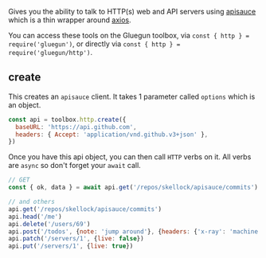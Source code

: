 Gives you the ability to talk to HTTP(s) web and API servers using [apisauce](https://github.com/skellock/apisauce) which
is a thin wrapper around [axios](https://github.com/mzabriskie/axios).

You can access these tools on the Gluegun toolbox, via `const { http } = require('gluegun')`, or directly via `const { http } = require('gluegun/http')`.

## create

This creates an `apisauce` client. It takes 1 parameter called `options` which is an object.

```js
const api = toolbox.http.create({
  baseURL: 'https://api.github.com',
  headers: { Accept: 'application/vnd.github.v3+json' },
})
```

Once you have this api object, you can then call `HTTP` verbs on it. All verbs are `async` so don't forget your `await` call.

```js
// GET
const { ok, data } = await api.get('/repos/skellock/apisauce/commits')

// and others
api.get('/repos/skellock/apisauce/commits')
api.head('/me')
api.delete('/users/69')
api.post('/todos', {note: 'jump around'}, {headers: {'x-ray': 'machine'}})
api.patch('/servers/1', {live: false})
api.put('/servers/1', {live: true})
```
